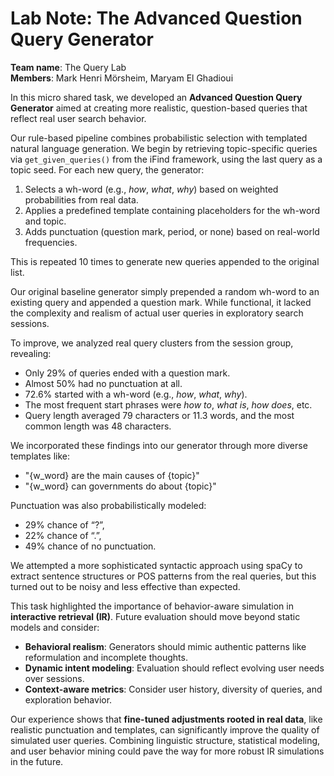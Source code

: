 # Lab Note: The Advanced Question Query Generator

**Team name**: The Query Lab  
**Members**: Mark Henri Mörsheim, Maryam El Ghadioui

In this micro shared task, we developed an **Advanced Question Query Generator** aimed at creating more realistic, question-based queries that reflect real user search behavior.

Our rule-based pipeline combines probabilistic selection with templated natural language generation. We begin by retrieving topic-specific queries via `get_given_queries()` from the iFind framework, using the last query as a topic seed. For each new query, the generator:

1. Selects a wh-word (e.g., *how*, *what*, *why*) based on weighted probabilities from real data.  
2. Applies a predefined template containing placeholders for the wh-word and topic.  
3. Adds punctuation (question mark, period, or none) based on real-world frequencies.  

This is repeated 10 times to generate new queries appended to the original list.

Our original baseline generator simply prepended a random wh-word to an existing query and appended a question mark. While functional, it lacked the complexity and realism of actual user queries in exploratory search sessions.

To improve, we analyzed real query clusters from the session group, revealing:

- Only 29% of queries ended with a question mark.  
- Almost 50% had no punctuation at all.  
- 72.6% started with a wh-word (e.g., *how*, *what*, *why*).  
- The most frequent start phrases were *how to*, *what is*, *how does*, etc.  
- Query length averaged 79 characters or 11.3 words, and the most common length was 48 characters.  

We incorporated these findings into our generator through more diverse templates like:

- "{w_word} are the main causes of {topic}"  
- "{w_word} can governments do about {topic}"  

Punctuation was also probabilistically modeled:  
- 29% chance of “?”,  
- 22% chance of “.”,  
- 49% chance of no punctuation.  

We attempted a more sophisticated syntactic approach using spaCy to extract sentence structures or POS patterns from the real queries, but this turned out to be noisy and less effective than expected.

This task highlighted the importance of behavior-aware simulation in **interactive retrieval (IR)**. Future evaluation should move beyond static models and consider:

- **Behavioral realism**: Generators should mimic authentic patterns like reformulation and incomplete thoughts.  
- **Dynamic intent modeling**: Evaluation should reflect evolving user needs over sessions.  
- **Context-aware metrics**: Consider user history, diversity of queries, and exploration behavior.  

Our experience shows that **fine-tuned adjustments rooted in real data**, like realistic punctuation and templates, can significantly improve the quality of simulated user queries. Combining linguistic structure, statistical modeling, and user behavior mining could pave the way for more robust IR simulations in the future.

